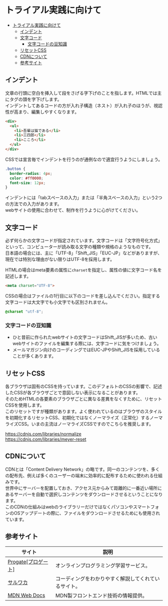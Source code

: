 # トライアル実践に向けて

<!-- TOC -->

- [トライアル実践に向けて](#トライアル実践に向けて)
  - [インデント](#インデント)
  - [文字コード](#文字コード)
    - [文字コードの豆知識](#文字コードの豆知識)
  - [リセットCSS](#リセットcss)
  - [CDNについて](#cdnについて)
  - [参考サイト](#参考サイト)

<!-- /TOC -->

## インデント
文章の行頭に空白を挿入して段をさげる字下げのことを指します。HTMLでは主にタグの頭を字下げします。  
インデントしてあるコードの方が入れ子構造（ネスト）が入れ子のほうが、視認性が高まり、編集しやすくなります。
```html
<div>
  <ul>
    <li>吾輩は猫である</li>
    <li>三四郎</li>
    <li>こころ</li>
  </ul>
</div>
```

CSSでは宣言毎でインデントを行うのが通例なので適宜行うようにしましょう。
```css
.button {
  border-radius: 4px;
  color: #ff0000;
  font-size: 12px;
}
```

インデントには「tabスペースの入力」または「半角スペースの入力」という2つの方法での入力があります。  
webサイトの使用に合わせて、制作を行うように心がけてください。

## 文字コード
必ず何らかの文字コードが指定されています。文字コードは「文字符号化方式」といって、コンピューターが読み取る文字の種類や規格のようなものです。  
日本語の場合には、主に「UTF-8」「Shift_JIS」「EUC-JP」などがありますが、現在では特別な理由がない限りはUTF-8を採用します。

HTMLの場合はmeta要素の属性に`charset`を指定し、属性の値に文字コード名を記述します。
```html
<meta charset="UTF-8">
```

CSSの場合はファイルの1行目に以下のコードを差し込んでください。指定する文字コードは大文字でも小文字でも区別されません。
```css
@charset "utf-8";
```

### 文字コードの豆知識
- ひと昔前に作られたwebサイトの文字コードはShift_JISが多いため、古いwebサイトのファイルを編集する際には、文字コードに気をつけましょう。
- メールマガジン向けのコーディングではEUC-JPやShift_JISを採用していることが多くあります。

## リセットCSS
各ブラウザは固有のCSSを持っています。このデフォルトのCSSの影響で、記述したCSSが各ブラウザごとで意図しない表示になることがあります。  
そのためHTMLの各要素のブラウザごとに異なる差異をなくすために、リセットCSSを使用します。  
このリセットですが種類があります。よく使われているのはブラウザのスタイルを初期化するリセットCSS、初期化ではなくノーマライズ（正常化）するノーマライズCSS。いまの主流はノーマライズCSSですのでこちらを推奨します。

https://cdnjs.com/libraries/normalize  
https://cdnjs.com/libraries/meyer-reset

## CDNについて
CDNとは「Content Delivery Network」の略です。同一のコンテンツを、多くの配布先、例えば多くのユーザーの端末に効率的に配布するために使われる仕組みです。  
世界中にサーバーを配置しておき、アクセス元からみて距離的に一番近い場所にあるサーバーを自動で選択しコンテンツをダウンロードさせるということになります。  
このCDNの仕組みはwebのライブラリーだけではなくパソコンやスマートフォンのOSアップデートの際に、ファイルをダウンロードさせるためにも使用されています。

## 参考サイト
|サイト|説明|
|---|---|
|[Progate[プロゲート]](https://prog-8.com/)|オンラインプログラミング学習サービス。|
|[サルワカ](https://saruwakakun.com/)|コーディングをわかりやすく解説してくれているサイト。|
|[MDN Web Docs](https://developer.mozilla.org/ja/)|MDN製フロントエンド技術の情報提供。|
